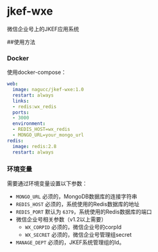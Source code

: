 # jkef-wxe
微信企业号上的JKEF应用系统

##使用方法

### Docker
使用docker-compose：
```yaml
web:
  image: nagucc/jkef-wxe:1.0
  restart: always
  links:
  - redis:wx_redis
  ports:
  - 3000
  environment:
  - REDIS_HOST=wx_redis
  - MONGO_URL=your_mongo_url
redis:
  image: redis:2.8
  restart: always

```


### 环境变量
需要通过环境变量设置以下参数：

- `MONGO_URL` 必须的，MongoDB数据库的连接字符串
- `REDIS_HOST` 必须的，系统使用的Redis数据库的地址
- `REDIS_PORT` 默认为 `6379`，系统使用的Redis数据库的端口
- 微信企业号相关参数（v1.2以上需要）
  - `WX_CORPID` 必须的，微信企业号的corpId
  - `WX_SECRET` 必须的，微信企业号管理组secret
- `MANAGE_DEPT` 必须的，JKEF系统管理组的Id。
